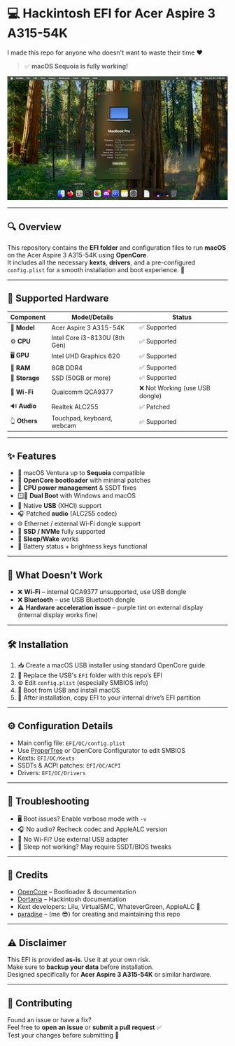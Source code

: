 # 💻 Hackintosh EFI for Acer Aspire 3 A315-54K

I made this repo for anyone who doesn't want to waste their time ❤️

> ✅ **macOS Sequoia is fully working!**

![macOS Screenshot](MACOS.png)

---

## 🔍 Overview

This repository contains the **EFI folder** and configuration files to run **macOS** on the Acer Aspire 3 A315-54K using **OpenCore**.  
It includes all the necessary **kexts**, **drivers**, and a pre-configured `config.plist` for a smooth installation and boot experience. 🚀

---

## 🧩 Supported Hardware

| Component     | Model/Details                             | Status         |
|---------------|-------------------------------------------|----------------|
| 💼 **Model**    | Acer Aspire 3 A315-54K                   | ✅ Supported    |
| ⚙️ **CPU**      | Intel Core i3-8130U (8th Gen)            | ✅ Supported    |
| 🖥️ **GPU**      | Intel UHD Graphics 620                   | ✅ Supported    |
| 🧠 **RAM**      | 8GB DDR4                                 | ✅ Supported    |
| 💾 **Storage**  | SSD (50GB or more)                       | ✅ Supported    |
| 📡 **Wi-Fi**    | Qualcomm QCA9377                         | ❌ Not Working (use USB dongle) |
| 🔊 **Audio**    | Realtek ALC255                           | ✅ Patched      |
| 👆 **Others**   | Touchpad, keyboard, webcam               | ✅ Supported    |

---

## ✨ Features

- 🍎 macOS Ventura up to **Sequoia** compatible
- 🧰 **OpenCore bootloader** with minimal patches
- 🔋 **CPU power management** & SSDT fixes
- 🪟🍏 **Dual Boot** with Windows and macOS
- 🔌 Native **USB** (XHCI) support
- 🎧 Patched **audio** (ALC255 codec)
- 🌐 Ethernet / external Wi-Fi dongle support
- 💽 **SSD / NVMe** fully supported
- 🌙 **Sleep/Wake** works
- 🔋 Battery status + brightness keys functional

---

## 🚫 What Doesn't Work

- ❌ **Wi-Fi** – internal QCA9377 unsupported, use USB dongle
- ❌ **Bluetooth** – use USB Bluetooth dongle
- ⚠️ **Hardware acceleration issue** – purple tint on external display (internal display works fine)

---

## 🛠 Installation

1. 📥 Create a macOS USB installer using standard OpenCore guide  
2. 📁 Replace the USB's `EFI` folder with this repo’s EFI  
3. ⚙️ Edit `config.plist` (especially SMBIOS info)  
4. 🚀 Boot from USB and install macOS  
5. 💾 After installation, copy EFI to your internal drive’s EFI partition

---

## ⚙️ Configuration Details

- Main config file: `EFI/OC/config.plist`  
- Use [ProperTree](https://github.com/corpnewt/ProperTree) or OpenCore Configurator to edit SMBIOS  
- Kexts: `EFI/OC/Kexts`  
- SSDTs & ACPI patches: `EFI/OC/ACPI`  
- Drivers: `EFI/OC/Drivers`

---

## 🧯 Troubleshooting

- 🖥️ Boot issues? Enable verbose mode with `-v`
- 🎧 No audio? Recheck codec and AppleALC version
- 📶 No Wi-Fi? Use external USB adapter
- 🌙 Sleep not working? May require SSDT/BIOS tweaks

---

## 🙌 Credits

- [OpenCore](https://dortania.github.io/OpenCore-Install-Guide/) – Bootloader & documentation  
- [Dortania](https://dortania.github.io/) – Hackintosh documentation  
- Kext developers: Lilu, VirtualSMC, WhateverGreen, AppleALC 🔧  
- [pxradise](https://slat.cc/paradiso) – (me 😎) for creating and maintaining this repo

---

## ⚠️ Disclaimer

This EFI is provided **as-is**. Use it at your own risk.  
Make sure to **backup your data** before installation.  
Designed specifically for **Acer Aspire 3 A315-54K** or similar hardware.

---

## 🤝 Contributing

Found an issue or have a fix?  
Feel free to **open an issue** or **submit a pull request** ✅  
Test your changes before submitting 🧪
